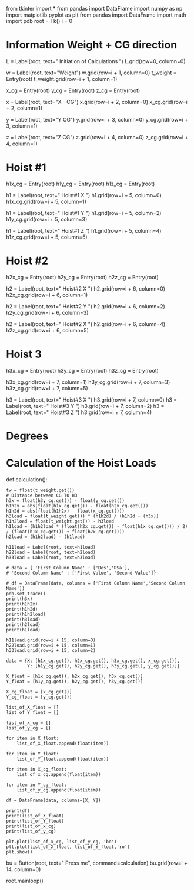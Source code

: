 from tkinter import *
from pandas import DataFrame
import numpy as np
import matplotlib.pyplot as plt
from pandas import DataFrame
import math
import pdb
root = Tk()
i = 0
# Information Weight + CG direction
L = Label(root, text=" Initiation of Calculations ")
L.grid(row=0, column=0)

w = Label(root, text="Weight")
w.grid(row=i + 1, column=0)
t_weight = Entry(root)
t_weight.grid(row=i + 1, column=1)

x_cg = Entry(root)
y_cg = Entry(root)
z_cg = Entry(root)

x = Label(root, text="X - CG")
x.grid(row=i + 2, column=0)
x_cg.grid(row=i + 2, column=1)

y = Label(root, text="Y CG")
y.grid(row=i + 3, column=0)
y_cg.grid(row=i + 3, column=1)

z = Label(root, text="Z CG")
z.grid(row=i + 4, column=0)
z_cg.grid(row=i + 4, column=1)

# Hoist #1
h1x_cg = Entry(root)
h1y_cg = Entry(root)
h1z_cg = Entry(root)

h1 = Label(root, text=" Hoist#1 X ")
h1.grid(row=i + 5, column=0)
h1x_cg.grid(row=i + 5, column=1)

h1 = Label(root, text=" Hoist#1 Y ")
h1.grid(row=i + 5, column=2)
h1y_cg.grid(row=i + 5, column=3)

h1 = Label(root, text=" Hoist#1 Z ")
h1.grid(row=i + 5, column=4)
h1z_cg.grid(row=i + 5, column=5)

# Hoist #2
h2x_cg = Entry(root)
h2y_cg = Entry(root)
h2z_cg = Entry(root)

h2 = Label(root, text=" Hoist#2 X ")
h2.grid(row=i + 6, column=0)
h2x_cg.grid(row=i + 6, column=1)

h2 = Label(root, text=" Hoist#2 Y ")
h2.grid(row=i + 6, column=2)
h2y_cg.grid(row=i + 6, column=3)

h2 = Label(root, text=" Hoist#2 X ")
h2.grid(row=i + 6, column=4)
h2z_cg.grid(row=i + 6, column=5)

# Hoist 3
h3x_cg = Entry(root)
h3y_cg = Entry(root)
h3z_cg = Entry(root)

h3x_cg.grid(row=i + 7, column=1)
h3y_cg.grid(row=i + 7, column=3)
h3z_cg.grid(row=i + 7, column=5)

h3 = Label(root, text=" Hoist#3 X ")
h3.grid(row=i + 7, column=0)
h3 = Label(root, text=" Hoist#3 Y ")
h3.grid(row=i + 7, column=2)
h3 = Label(root, text=" Hoist#3 Z ")
h3.grid(row=i + 7, column=4)

# Degrees


# Calculation of the Hoist Loads
def calculation():

    tw = float(t_weight.get())
    # Distance between CG TO H3
    h3x = float(h3y_cg.get()) - float(y_cg.get())
    h1h2x = abs(float(h1x_cg.get()) - float(h2x_cg.get()))
    h1h2d = abs(float(h1h2x) - float(x_cg.get()))
    h3load = float(t_weight.get()) * (h1h2d) / (h1h2d + (h3x))
    h1h2load = float(t_weight.get()) - h3load
    h1load = (h1h2load * (float(h2x_cg.get()) - float(h1x_cg.get())) / 2) / (float(h1x_cg.get()) + float(h2x_cg.get()))
    h2load = (h1h2load) - (h1load)

    h11load = Label(root, text=h1load)
    h22load = Label(root, text=h2load)
    h33load = Label(root, text=h3load)

    # data = { 'First Column Name' : ['Des','DSa'],
    # 'Second Column Name' : ['First Value', 'Second Value']}

    # df = DataFrame(data, columns = ['First Column Name','Second Column Name'])
    pdb.set_trace()
    print(h3x)
    print(h1h2x)
    print(h1h2d)
    print(h1h2load)
    print(h3load)
    print(h2load)
    print(h1load)

    h11load.grid(row=i + 15, column=0)
    h22load.grid(row=i + 15, column=1)
    h33load.grid(row=i + 15, column=2)

    data = {X: [h1x_cg.get(), h2x_cg.get(), h3x_cg.get(), x_cg.get()],
            Y: [h1y_cg.get(), h2y_cg.get(), h3y_cg.get(), y_cg.get()]}

    X_float = [h1x_cg.get(), h2x_cg.get(), h3x_cg.get()]
    Y_float = [h1y_cg.get(), h2y_cg.get(), h3y_cg.get()]

    X_cg_float = [x_cg.get()]
    Y_cg_float = [y_cg.get()]

    list_of_X_float = []
    list_of_Y_float = []

    list_of_x_cg = []
    list_of_y_cg = []

    for item in X_float:
        list_of_X_float.append(float(item))

    for item in Y_float:
        list_of_Y_float.append(float(item))

    for item in X_cg_float:
        list_of_x_cg.append(float(item))

    for item in Y_cg_float:
        list_of_y_cg.append(float(item))

    df = DataFrame(data, columns=[X, Y])

    print(df)
    print(list_of_X_float)
    print(list_of_Y_float)
    print(list_of_x_cg)
    print(list_of_y_cg)

    plt.plot(list_of_x_cg, list_of_y_cg, 'bo')
    plt.plot(list_of_X_float, list_of_Y_float,'ro')
    plt.show()


bu = Button(root, text=" Press me", command=calculation)
bu.grid(row=i + 14, column=0)

root.mainloop()

